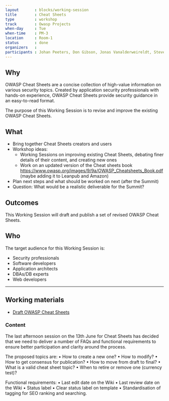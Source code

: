 ```yaml
---
layout       : blocks/working-session
title        : Cheat Sheets
type         : workshop
track        : Owasp Projects
when-day     : Tue
when-time    : PM-3
location     : Room-1
status       : done
organizers   :
participants : Johan Peeters, Don Gibson, Jonas Vanalderweireldt, Steven van der Baan
---
```

## Why

OWASP Cheat Sheets are a concise collection of high-value information on various security topics. Created by application security professionals with hands-on experience, OWASP Cheat Sheets provide security guidance in an easy-to-read format.

The purpose of this Working Session is to revise and improve the existing OWASP Cheat Sheets.

## What

- Bring together Cheat Sheets creators and users
- Workshop ideas:
  - Working Sessions on improving existing Cheat Sheets, debating finer details of their content, and creating new ones
  - Work on an updated version of the Cheat sheets book https://www.owasp.org/images/9/9a/OWASP_Cheatsheets_Book.pdf (maybe adding it to Leanpub and Amazon)
- Plan next steps and what should be worked on next (after the Summit)
- Question: What would be a realistic deliverable for the Summit?

## Outcomes

This Working Session will draft and publish a set of revised OWASP Cheat Sheets. 

## Who

The target audience for this Working Session is:

- Security professionals
- Software developers
- Application architects
- DBAs/DB experts
- Web developers

--- 

## Working materials

- [Draft OWASP Cheat Sheets](https://www.owasp.org/images/9/9a/OWASP_Cheatsheets_Book.pdf)

### Content

The last afternoon session on the 13th June for Cheat Sheets has decided that we need to deliver a number of FAQs and functional requirements to ensure better participation and clarity around the process.

The proposed topics are:
•	How to create a new one?
•	How to modify?
•	How to get consensus for publication?
•	How to move from draft to final?
•	What is a valid cheat sheet topic?
•	When to retire or remove one (currency test)?

Functional requirements:
•	Last edit date on the Wiki
•	Last review date on the Wiki
•	Status label
•	Clear status label on template
•	Standardisation of tagging for SEO ranking and searching.


